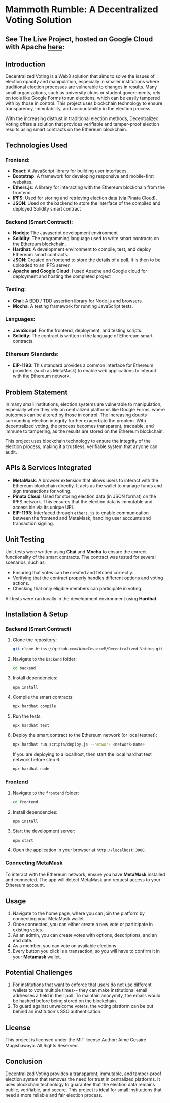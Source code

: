 
# Mammoth Rumble: A Decentralized Voting Solution

## See The Live Project, hosted on Google Cloud with Apache [here](http://34.16.36.118/):

## Introduction

Decentralized Voting is a Web3 solution that aims to solve the issues of election opacity and manipulation, especially in smaller institutions where traditional election processes are vulnerable to changes in results. Many small organizations, such as university clubs or student governments, rely on tools like Google Forms to run elections, which can be easily tampered with by those in control. This project uses blockchain technology to ensure transparency, immutability, and accountability in the election process. 

With the increasing distrust in traditional election methods, Decentralized Voting offers a solution that provides verifiable and tamper-proof election results using smart contracts on the Ethereum blockchain.

## Technologies Used

### Frontend:
- **React**: A JavaScript library for building user interfaces.
- **Bootstrap**: A framework for developing responsive and mobile-first websites.
- **Ethers.js**: A library for interacting with the Ethereum blockchain from the frontend.
- **IPFS**: Used for storing and retrieving election data (via Pinata Cloud).
- **JSON**: Used on the backend to store the interface of the compiled and deployed Solidity smart contract
  
### Backend (Smart Contract):
- **Nodejs**: The Javascript development environment
- **Solidity**: The programming language used to write smart contracts on the Ethereum blockchain.
- **Hardhat**: A development environment to compile, test, and deploy Ethereum smart contracts.
- **JSON**: Created on frontend to store the details of a poll. It is then to be uploaded to an IPFS server.
- **Apache and Google Cloud**: I used Apache and Google cloud for deployment and hosting the completed project
  
### Testing:
- **Chai**: A BDD / TDD assertion library for Node.js and browsers.
- **Mocha**: A testing framework for running JavaScript tests.
  
### Languages:
- **JavaScript**: For the frontend, deployment, and testing scripts.
- **Solidity**: The contract is written in the language of Ethereum smart contracts.

### Ethereum Standards:
- **EIP-1193**: This standard provides a common interface for Ethereum providers (such as MetaMask) to enable web applications to interact with the Ethereum network.

## Problem Statement

In many small institutions, election systems are vulnerable to manipulation, especially when they rely on centralized platforms like Google Forms, where outcomes can be altered by those in control. The increasing doubts surrounding election integrity further exacerbate the problem. With decentralized voting, the process becomes transparent, traceable, and immune to tampering, as the results are stored on the Ethereum blockchain.

This project uses blockchain technology to ensure the integrity of the election process, making it a trustless, verifiable system that anyone can audit.

## APIs & Services Integrated

- **MetaMask**: A browser extension that allows users to interact with the Ethereum blockchain directly. It acts as the wallet to manage funds and sign transactions for voting.
- **Pinata Cloud**: Used for storing election data (in JSON format) on the IPFS network. This ensures that the election data is immutable and accessible via its unique URI.
- **EIP-1193**: Interfaced through `ethers.js` to enable communication between the frontend and MetaMask, handling user accounts and transaction signing.

## Unit Testing

Unit tests were written using **Chai** and **Mocha** to ensure the correct functionality of the smart contracts. The contract was tested for several scenarios, such as:
- Ensuring that votes can be created and fetched correctly.
- Verifying that the contract properly handles different options and voting actions.
- Checking that only eligible members can participate in voting.

All tests were run locally in the development environment using **Hardhat**.

## Installation & Setup

### Backend (Smart Contract)

1. Clone the repository:
    ```bash
    git clone https://github.com/AimeCesaireM/Decentralized-Voting.git
    ```

2. Navigate to the `backend` folder:
    ```bash
    cd backend
    ```

3. Install dependencies:
    ```bash
    npm install
    ```

4. Compile the smart contracts:
    ```bash
    npx hardhat compile
    ```

5. Run the tests:
    ```bash
    npx hardhat test
    ```

6. Deploy the smart contract to the Ethereum network (or local testnet):
    ```bash
    npx hardhat run scripts/deploy.js --network <network-name>
    ```
    If you are deploying to a localhost, then start the local hardhat test network before step 6.
   ```bash
   npx hardhat node
    ```

### Frontend

1. Navigate to the `frontend` folder:
    ```bash
    cd frontend
    ```

2. Install dependencies:
    ```bash
    npm install
    ```

3. Start the development server:
    ```bash
    npm start
    ```

4. Open the application in your browser at `http://localhost:3000`.

### Connecting MetaMask

To interact with the Ethereum network, ensure you have **MetaMask** installed and connected. The app will detect MetaMask and request access to your Ethereum account.

## Usage

1. Navigate to the home page, where you can join the platform by connecting your MetaMask wallet.
2. Once connected, you can either create a new vote or participate in existing votes.
3. As an admin, you can create votes with options, descriptions, and an end date.
4. As a member, you can vote on available elections.
5. Every button you click is a transaction, so you will have to confirm it in your **Metamask** wallet.

## Potential Challenges

1. For institutions that want to enforce that users do not use different wallets to vote multiple times--  they can make institutional email addresses a field in their poll. To maintain anonymity, the emails would be hashed before being stored on the blockchain.
2. To guard against unwelcome voters, the voting platform can be put behind an institution's SSO authentication.

## License
This project is licensed under the MIT license
Author: Aime Cesaire Mugishawayo. All Rights Reserved.

## Conclusion

Decentralized Voting provides a transparent, immutable, and tamper-proof election system that removes the need for trust in centralized platforms. It uses blockchain technology to guarantee that the election data remains public, verifiable, and secure. This project is ideal for small institutions that need a more reliable and fair election process.
